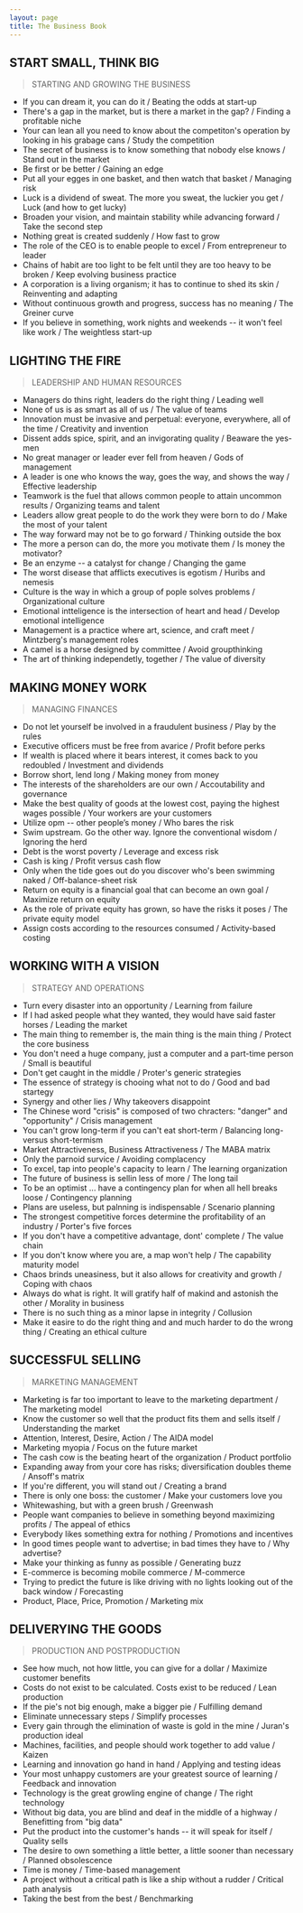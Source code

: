 ```yaml
---
layout: page
title: The Business Book
---
```


## START SMALL, THINK BIG

> STARTING AND GROWING THE BUSINESS

* If you can dream it, you can do it / Beating the odds at start-up
* There's a gap in the market, but is there a market in the gap? / Finding a profitable niche
* Your can lean all you need to know about the competiton's operation by looking in his grabage cans / Study the competition
* The secret of business is to know something that nobody else knows / Stand out in the market
* Be first or be better / Gaining an edge
* Put all your egges in one basket, and then watch that basket / Managing risk
* Luck is a dividend of sweat. The more you sweat, the luckier you get / Luck (and how to get lucky)
* Broaden your vision, and maintain stability while advancing forward / Take the second step
* Nothing great is created suddenly / How fast to grow
* The role of the CEO is to enable people to excel / From entrepreneur to leader
* Chains of habit are too light to be felt until they are too heavy to be broken / Keep evolving business practice
* A corporation is a living organism; it has to continue to shed its skin / Reinventing and adapting
* Without continuous growth and progress, success has no meaning / The Greiner curve
* If you believe in something, work nights and weekends -- it won't feel like work / The weightless start-up

## LIGHTING THE FIRE

> LEADERSHIP AND HUMAN RESOURCES

* Managers do thins right, leaders do the right thing / Leading well
* None of us is as smart as all of us / The value of teams
* Innovation must be invasive and perpetual: everyone, everywhere, all of the time / Creativity and invention
* Dissent adds spice, spirit, and an invigorating quality / Beaware the yes-men
* No great manager or leader ever fell from heaven / Gods of management
* A leader is one who knows the way, goes the way, and shows the way / Effective leadership
* Teamwork is the fuel that allows common people to attain uncommon results / Organizing teams and talent
* Leaders allow great people to do the work they were born to do / Make the most of your talent
* The way forward may not be to go forward / Thinking outside the box
* The more a person can do, the more you motivate them / Is money the motivator?
* Be an enzyme -- a catalyst for change / Changing the game
* The worst disease that afflicts executives is egotism / Huribs and nemesis
* Culture is the way in which a group of pople solves problems / Organizational culture
* Emotional intteligence is the intersection of heart and head / Develop emotional intelligence
* Management is a practice where art, science, and craft meet / Mintzberg's management roles
* A camel is a horse designed by committee / Avoid groupthinking
* The art of thinking independetly, together / The value of diversity

## MAKING MONEY WORK

> MANAGING FINANCES

* Do not let yourself be involved in a fraudulent business / Play by the rules
* Executive officers must be free from avarice / Profit before perks
* If wealth is placed where it bears interest, it comes back to you redoubled / Investment and dividends
* Borrow short, lend long / Making money from money
* The interests of the shareholders are our own / Accoutability and governance
* Make the best quality of goods at the lowest cost, paying the highest wages possible / Your workers are your customers
* Utilize opm -- other people’s money / Who bares the risk
* Swim upstream. Go the other way. Ignore the conventional wisdom / Ignoring the herd
* Debt is the worst poverty / Leverage and excess risk
* Cash is king / Profit versus cash flow
* Only when the tide goes out do you discover who's been swimming naked / Off-balance-sheet risk
* Return on equity is a financial goal that can become an own goal / Maximize return on equity
* As the role of private equity has grown, so have the risks it poses / The private equity model
* Assign costs according to the resources consumed / Activity-based costing

## WORKING WITH A VISION

> STRATEGY AND OPERATIONS

* Turn every disaster into an opportunity / Learning from failure
* If I had asked people what they wanted, they would have said faster horses / Leading the market
* The main thing to remember is, the main thing is the main thing / Protect the core business
* You don't need a huge company, just a computer and a part-time person / Small is beautiful
* Don't get caught in the middle / Proter's generic strategies
* The essence of strategy is chooing what not to do / Good and bad startegy
* Synergy and other lies / Why takeovers disappoint
* The Chinese word "crisis" is composed of two chracters: "danger" and "opportunity" / Crisis management
* You can't grow long-term if you can't eat short-term / Balancing long- versus short-termism
* Market Attractiveness, Business Attractiveness / The MABA matrix
* Only the parnoid survice / Avoiding complacency
* To excel, tap into people's capacity to learn / The learning organization
* The future of business is sellin less of more / The long tail
* To be an optimist ... have a contingency plan for when all hell breaks loose / Contingency planning
* Plans are useless, but palnning is indispensable / Scenario planning
* The strongest competitive forces determine the profitability of an industry / Porter's five forces
* If you don't have a competitive advantage, dont' complete / The value chain
* If you don't know where you are, a map won't help / The capability maturity model
* Chaos brinds uneasiness, but it also allows for creativity and growth / Coping with chaos
* Always do what is right. It will gratify half of makind and astonish the other / Morality in business
* There is no such thing as a minor lapse in integrity / Collusion
* Make it easire to do the right thing and and much harder to do the wrong thing / Creating an ethical culture

## SUCCESSFUL SELLING

> MARKETING MANAGEMENT

* Marketing is far too important to leave to the marketing department / The marketing model
* Know the customer so well that the product fits them and sells itself / Understanding the market
* Attention, Interest, Desire, Action / The AIDA model
* Marketing myopia / Focus on the future market
* The cash cow is the beating heart of the organization / Product portfolio
* Expanding away from your core has risks; diversification doubles theme / Ansoff's matrix
* If you're different, you will stand out / Creating a brand
* There is only one boss: the customer / Make your customers love you
* Whitewashing, but with a green brush / Greenwash
* People want companies to believe in something beyond maximizing profits / The appeal of ethics
* Everybody likes something extra for nothing / Promotions and incentives
* In good times people want to advertise; in bad times they have to / Why advertise?
* Make your thinking as funny as possible / Generating buzz
* E-commerce is becoming mobile commerce / M-commerce
* Trying to predict the future is like driving with no lights looking out of the back window / Forecasting
* Product, Place, Price, Promotion / Marketing mix

## DELIVERYING THE GOODS

> PRODUCTION AND POSTPRODUCTION

* See how much, not how little, you can give for a dollar / Maximize customer benefits
* Costs do not exist to be calculated. Costs exist to be reduced / Lean production
* If the pie's not big enough, make a bigger pie / Fulfilling demand
* Eliminate unnecessary steps / Simplify processes
* Every gain through the elimination of waste is gold in the mine / Juran's production ideal
* Machines, facilities, and people should work together to add value / Kaizen
* Learning and innovation go hand in hand / Applying and testing ideas
* Your most unhappy customers are your greatest source of learning / Feedback and innovation
* Technology is the great growling engine of change / The right technology
* Without big data, you are blind and deaf in the middle of a highway / Benefitting from "big data"
* Put the product into the customer's hands -- it will speak for itself / Quality sells
* The desire to own something a little better, a little sooner than necessary / Planned obsolescence
* Time is money / Time-based management
* A project without a critical path is like a ship without a rudder / Critical path analysis
* Taking the best from the best / Benchmarking
